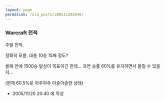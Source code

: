 ```yaml
---
layout: page
permalink: /old_posts/200511202040/
---
```


### Warcraft 전적

주말 전적.

정확히 모름. 대충 10승 15패 정도?

올해 안에 1500승 달성이 목표이긴 한데... 과연 승률 60%를 유지하면서 올릴 수 있을지...

(현재 60.5%로 아주아주 아슬아슬한 상태)





- 2005/11/20 20:40 에 작성